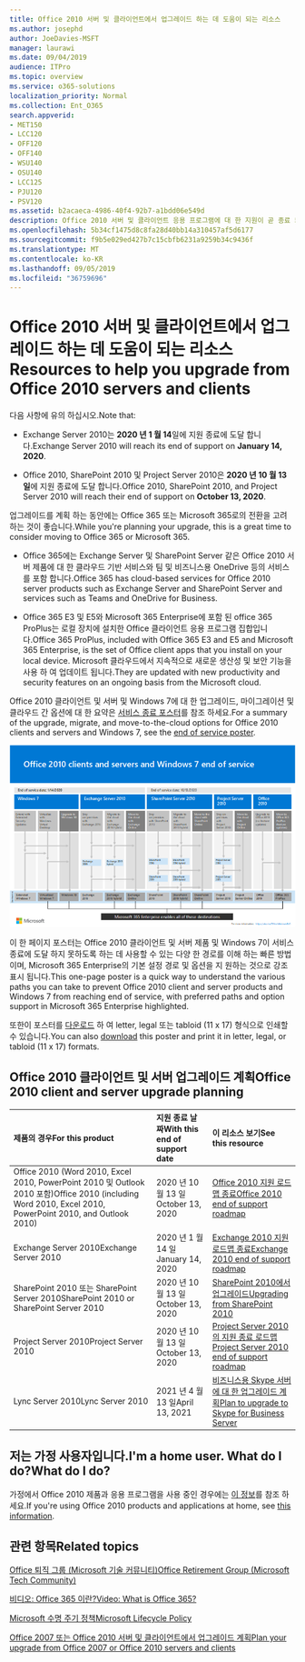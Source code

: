 ```yaml
---
title: Office 2010 서버 및 클라이언트에서 업그레이드 하는 데 도움이 되는 리소스
ms.author: josephd
author: JoeDavies-MSFT
manager: laurawi
ms.date: 09/04/2019
audience: ITPro
ms.topic: overview
ms.service: o365-solutions
localization_priority: Normal
ms.collection: Ent_O365
search.appverid:
- MET150
- LCC120
- OFF120
- OFF140
- WSU140
- OSU140
- LCC125
- PJU120
- PSV120
ms.assetid: b2acaeca-4986-40f4-92b7-a1bdd06e549d
description: Office 2010 서버 및 클라이언트 응용 프로그램에 대 한 지원이 곧 종료 되며 사용자 지정 지원 계약을 사용할 수 없습니다. 이 문서를 사용 하 여 업그레이드 계획을 시작 합니다.
ms.openlocfilehash: 5b34cf1475d8c8fa28d40bb14a310457af5d6177
ms.sourcegitcommit: f9b5e029ed427b7c15cbfb6231a9259b34c9436f
ms.translationtype: MT
ms.contentlocale: ko-KR
ms.lasthandoff: 09/05/2019
ms.locfileid: "36759696"
---
```

# <a name="resources-to-help-you-upgrade-from-office-2010-servers-and-clients"></a><span data-ttu-id="1ffcc-104">Office 2010 서버 및 클라이언트에서 업그레이드 하는 데 도움이 되는 리소스</span><span class="sxs-lookup"><span data-stu-id="1ffcc-104">Resources to help you upgrade from Office 2010 servers and clients</span></span>

<span data-ttu-id="1ffcc-105">다음 사항에 유의 하십시오.</span><span class="sxs-lookup"><span data-stu-id="1ffcc-105">Note that:</span></span>

- <span data-ttu-id="1ffcc-106">Exchange Server 2010는 **2020 년 1 월 14**일에 지원 종료에 도달 합니다.</span><span class="sxs-lookup"><span data-stu-id="1ffcc-106">Exchange Server 2010 will reach its end of support on **January 14, 2020**.</span></span> 

- <span data-ttu-id="1ffcc-107">Office 2010, SharePoint 2010 및 Project Server 2010은 **2020 년 10 월 13 일**에 지원 종료에 도달 합니다.</span><span class="sxs-lookup"><span data-stu-id="1ffcc-107">Office 2010, SharePoint 2010, and Project Server 2010 will reach their end of support on **October 13, 2020**.</span></span> 

<span data-ttu-id="1ffcc-108">업그레이드를 계획 하는 동안에는 Office 365 또는 Microsoft 365로의 전환을 고려 하는 것이 좋습니다.</span><span class="sxs-lookup"><span data-stu-id="1ffcc-108">While you're planning your upgrade, this is a great time to consider moving to Office 365 or Microsoft 365.</span></span> 

- <span data-ttu-id="1ffcc-109">Office 365에는 Exchange Server 및 SharePoint Server 같은 Office 2010 서버 제품에 대 한 클라우드 기반 서비스와 팀 및 비즈니스용 OneDrive 등의 서비스를 포함 합니다.</span><span class="sxs-lookup"><span data-stu-id="1ffcc-109">Office 365 has cloud-based services for Office 2010 server products such as Exchange Server and SharePoint Server and services such as Teams and OneDrive for Business.</span></span> 

- <span data-ttu-id="1ffcc-110">Office 365 E3 및 E5와 Microsoft 365 Enterprise에 포함 된 office 365 ProPlus는 로컬 장치에 설치한 Office 클라이언트 응용 프로그램 집합입니다.</span><span class="sxs-lookup"><span data-stu-id="1ffcc-110">Office 365 ProPlus, included with Office 365 E3 and E5 and Microsoft 365 Enterprise, is the set of Office client apps that you install on your local device.</span></span> <span data-ttu-id="1ffcc-111">Microsoft 클라우드에서 지속적으로 새로운 생산성 및 보안 기능을 사용 하 여 업데이트 됩니다.</span><span class="sxs-lookup"><span data-stu-id="1ffcc-111">They are updated with new productivity and security features on an ongoing basis from the Microsoft cloud.</span></span>

<span data-ttu-id="1ffcc-112">Office 2010 클라이언트 및 서버 및 Windows 7에 대 한 업그레이드, 마이그레이션 및 클라우드 간 옵션에 대 한 요약은 [서비스 종료 포스터](./media/upgrade-from-office-2010-servers-and-products/Office2010Windows7EndOfService.pdf)를 참조 하세요.</span><span class="sxs-lookup"><span data-stu-id="1ffcc-112">For a summary of the upgrade, migrate, and move-to-the-cloud options for Office 2010 clients and servers and Windows 7, see the [end of service poster](./media/upgrade-from-office-2010-servers-and-products/Office2010Windows7EndOfService.pdf).</span></span>

![](./media/upgrade-from-office-2010-servers-and-products/office2010-windows7-end-of-service.png)

<span data-ttu-id="1ffcc-113">이 한 페이지 포스터는 Office 2010 클라이언트 및 서버 제품 및 Windows 7이 서비스 종료에 도달 하지 못하도록 하는 데 사용할 수 있는 다양 한 경로를 이해 하는 빠른 방법 이며, Microsoft 365 Enterprise의 기본 설정 경로 및 옵션을 지 원하는 것으로 강조 표시 됩니다.</span><span class="sxs-lookup"><span data-stu-id="1ffcc-113">This one-page poster is a quick way to understand the various paths you can take to prevent Office 2010 client and server products and Windows 7 from reaching end of service, with preferred paths and option support in Microsoft 365 Enterprise highlighted.</span></span>

<span data-ttu-id="1ffcc-114">또한이 포스터를 [다운로드](https://github.com/MicrosoftDocs/microsoft-365-docs/raw/public/microsoft-365/enterprise/media/migration-microsoft-365-enterprise-workload/Office2010Windows7EndOfService.pdf) 하 여 letter, legal 또는 tabloid (11 x 17) 형식으로 인쇄할 수 있습니다.</span><span class="sxs-lookup"><span data-stu-id="1ffcc-114">You can also [download](https://github.com/MicrosoftDocs/microsoft-365-docs/raw/public/microsoft-365/enterprise/media/migration-microsoft-365-enterprise-workload/Office2010Windows7EndOfService.pdf) this poster and print it in letter, legal, or tabloid (11 x 17) formats.</span></span>
      
## <a name="office-2010-client-and-server-upgrade-planning"></a><span data-ttu-id="1ffcc-115">Office 2010 클라이언트 및 서버 업그레이드 계획</span><span class="sxs-lookup"><span data-stu-id="1ffcc-115">Office 2010 client and server upgrade planning</span></span>
  
|<span data-ttu-id="1ffcc-116">**제품의 경우**</span><span class="sxs-lookup"><span data-stu-id="1ffcc-116">**For this product**</span></span>|<span data-ttu-id="1ffcc-117">**지원 종료 날짜**</span><span class="sxs-lookup"><span data-stu-id="1ffcc-117">**With this end of support date**</span></span>|<span data-ttu-id="1ffcc-118">**이 리소스 보기**</span><span class="sxs-lookup"><span data-stu-id="1ffcc-118">**See this resource**</span></span>|
|:-----|:-----|:-----|
|<span data-ttu-id="1ffcc-119">Office 2010 (Word 2010, Excel 2010, PowerPoint 2010 및 Outlook 2010 포함)</span><span class="sxs-lookup"><span data-stu-id="1ffcc-119">Office 2010 (including Word 2010, Excel 2010, PowerPoint 2010, and Outlook 2010)</span></span>  <br/> | <span data-ttu-id="1ffcc-120">2020 년 10 월 13 일</span><span class="sxs-lookup"><span data-stu-id="1ffcc-120">October 13, 2020</span></span> |[<span data-ttu-id="1ffcc-121">Office 2010 지원 로드맵 종료</span><span class="sxs-lookup"><span data-stu-id="1ffcc-121">Office 2010 end of support roadmap</span></span>](https://docs.microsoft.com/DeployOffice/office-2010-end-support-roadmap) <br/> |
|<span data-ttu-id="1ffcc-122">Exchange Server 2010</span><span class="sxs-lookup"><span data-stu-id="1ffcc-122">Exchange Server 2010</span></span>  <br/> | <span data-ttu-id="1ffcc-123">2020 년 1 월 14 일</span><span class="sxs-lookup"><span data-stu-id="1ffcc-123">January 14, 2020</span></span>  |[<span data-ttu-id="1ffcc-124">Exchange 2010 지원 로드맵 종료</span><span class="sxs-lookup"><span data-stu-id="1ffcc-124">Exchange 2010 end of support roadmap</span></span>](exchange-2010-end-of-support.md) <br/> |
|<span data-ttu-id="1ffcc-125">SharePoint 2010 또는 SharePoint Server 2010</span><span class="sxs-lookup"><span data-stu-id="1ffcc-125">SharePoint 2010 or SharePoint Server 2010</span></span>  <br/> | <span data-ttu-id="1ffcc-126">2020 년 10 월 13 일</span><span class="sxs-lookup"><span data-stu-id="1ffcc-126">October 13, 2020</span></span> |[<span data-ttu-id="1ffcc-127">SharePoint 2010에서 업그레이드</span><span class="sxs-lookup"><span data-stu-id="1ffcc-127">Upgrading from SharePoint 2010</span></span>](upgrade-from-sharepoint-2010.md) <br/> |
|<span data-ttu-id="1ffcc-128">Project Server 2010</span><span class="sxs-lookup"><span data-stu-id="1ffcc-128">Project Server 2010</span></span> <br/> | <span data-ttu-id="1ffcc-129">2020 년 10 월 13 일</span><span class="sxs-lookup"><span data-stu-id="1ffcc-129">October 13, 2020</span></span> | [<span data-ttu-id="1ffcc-130">Project Server 2010의 지원 종료 로드맵</span><span class="sxs-lookup"><span data-stu-id="1ffcc-130">Project Server 2010 end of support roadmap</span></span>](project-server-2010-end-of-support.md) <br/> |
|<span data-ttu-id="1ffcc-131">Lync Server 2010</span><span class="sxs-lookup"><span data-stu-id="1ffcc-131">Lync Server 2010</span></span> <br/> | <span data-ttu-id="1ffcc-132">2021 년 4 월 13 일</span><span class="sxs-lookup"><span data-stu-id="1ffcc-132">April 13, 2021</span></span> | [<span data-ttu-id="1ffcc-133">비즈니스용 Skype 서버에 대 한 업그레이드 계획</span><span class="sxs-lookup"><span data-stu-id="1ffcc-133">Plan to upgrade to Skype for Business Server</span></span>](https://docs.microsoft.com/skypeforbusiness/plan-your-deployment/upgrade) <br/> |
    
## <a name="im-a-home-user-what-do-i-do"></a><span data-ttu-id="1ffcc-134">저는 가정 사용자입니다.</span><span class="sxs-lookup"><span data-stu-id="1ffcc-134">I'm a home user.</span></span> <span data-ttu-id="1ffcc-135">What do I do?</span><span class="sxs-lookup"><span data-stu-id="1ffcc-135">What do I do?</span></span>

<span data-ttu-id="1ffcc-136">가정에서 Office 2010 제품과 응용 프로그램을 사용 중인 경우에는 [이 정보](plan-upgrade-previous-versions-office.md#im-a-home-user-what-do-i-do)를 참조 하세요.</span><span class="sxs-lookup"><span data-stu-id="1ffcc-136">If you're using Office 2010 products and applications at home, see [this information](plan-upgrade-previous-versions-office.md#im-a-home-user-what-do-i-do).</span></span>

## <a name="related-topics"></a><span data-ttu-id="1ffcc-137">관련 항목</span><span class="sxs-lookup"><span data-stu-id="1ffcc-137">Related topics</span></span>

[<span data-ttu-id="1ffcc-138">Office 퇴직 그룹 (Microsoft 기술 커뮤니티)</span><span class="sxs-lookup"><span data-stu-id="1ffcc-138">Office Retirement Group (Microsoft Tech Community)</span></span>](https://go.microsoft.com/fwlink/?linkid=842065)
  
[<span data-ttu-id="1ffcc-139">비디오: Office 365 이란?</span><span class="sxs-lookup"><span data-stu-id="1ffcc-139">Video: What is Office 365?</span></span>](https://support.office.com/article/847caf12-2589-452c-8aca-1c009797678b.aspx)
  
[<span data-ttu-id="1ffcc-140">Microsoft 수명 주기 정책</span><span class="sxs-lookup"><span data-stu-id="1ffcc-140">Microsoft Lifecycle Policy</span></span>](https://go.microsoft.com/fwlink/?linkid=865200)

[<span data-ttu-id="1ffcc-141">Office 2007 또는 Office 2010 서버 및 클라이언트에서 업그레이드 계획</span><span class="sxs-lookup"><span data-stu-id="1ffcc-141">Plan your upgrade from Office 2007 or Office 2010 servers and clients</span></span>](plan-upgrade-previous-versions-office.md)

